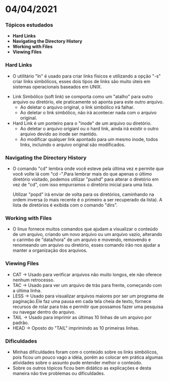 # 04/04/2021

### Tópicos estudados

* **Hard Links**
* **Navigating the Directory History**
* **Working with Files**
* **Viewing Files**

### Hard Links

* O utilitário "ln" é usado para criar links físicos e utilizando a opção "-s" criar links simbólicos, esses dois tipos de links são muito úteis em sistemas operacionais baseados em UNIX.</p>
* Link Simbólico (soft link) se comporta como um "atalho" para outro arquivo ou diretório, ele praticamente só aponta para este outro arquivo.
  - Ao deletar o arquivo original, o link simbólico irá falhar.
  - Ao deletar o link simbólico, não irá acontecer nada com o arquivo original.
* Hard Link é um ponteiro para o "inode" de um arquivo ou diretório.
  - Ao deletar o arquivo origianl ou o hard link, ainda irá existir o outro arquivo devido ao inode ser mantido.
  - Ao modificar qualquer link apontado para um mesmo inode, todos links, incluindo o arquivo original são modificados.

### Navigating the Directory History

* O comando "cd" lembra onde você esteve pela última vez e permite que você volte lá com "cd -".Para lembrar mais do que apenas o último diretório visitado, podemos utilizar "pushd" para alterar o diretório em vez de "cd", com isso empurramos o diretório inicial para uma lista.</p>
Utilizar "popd" irá enviar de volta para os diretórios, caminhando na ordem inversa (o mais recente é o primeiro a ser recuperado da lista). A lista de diretórios é exibida com o comando "dirs".

### Working with Files

* O linux fornece muitos comandos que ajudam a visualizar o conteúdo de um arquivo, criando um novo arquivo ou um arquivo vazio, alterando o carimbo de "data/hora" de um arquivo e movendo, removendo e renomeando um arquivo ou diretório, esses comando irão nos ajudar a manter a organização dos arquivos.

### Viewing Files

  <ul>
  <li> CAT -&gt; Usado para verificar arquivos não muito longos, ele não oferece nenhum retrocesso.</li>
  <li> TAC -&gt; Usado para ver um arquivo de trás para frente, começando com a última linha.</li>
  <li> LESS -&gt; Usado para visualizar arquivos maiores por ser um programa de paginação.Ele faz uma pausa em cada tela cheia de texto, fornece recursos de rolar para trás e permitir que possamos fazer uma pesquisa ou navegar dentro do arquivo.</li>
  <li> TAIL -&gt; Usado para imprimir as últimas 10 linhas de um arquivo por padrão.</li>
  <li> HEAD -&gt; Oposto do "TAIL" imprimindo as 10 primeiras linhas.</li>
</ul>

### Dificuldades

* Minhas dificuldades foram com o conteúdo sobre os links simbólicos, pois ficou um pouco vago a idéia, porém ao colocar em prática algumas atividades sobre o assunto pude entender melhor o conteúdo.
* Sobre os outros tópicos ficou bem didático as explicações e desta maneira não tive problemas ou dificuldades.
